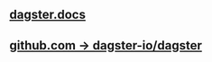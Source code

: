 


## [dagster.docs](https://docs.dagster.io/)
## [github.com -> dagster-io/dagster](https://github.com/dagster-io/dagster)
